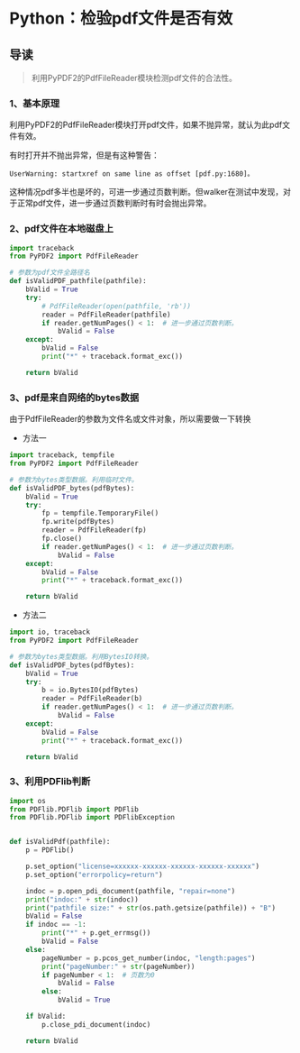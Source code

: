 # Python：检验pdf文件是否有效

## 导读

> 利用PyPDF2的PdfFileReader模块检测pdf文件的合法性。

### 1、基本原理

利用PyPDF2的PdfFileReader模块打开pdf文件，如果不抛异常，就认为此pdf文件有效。

有时打开并不抛出异常，但是有这种警告：

```shell
UserWarning: startxref on same line as offset [pdf.py:1680]。
```

这种情况pdf多半也是坏的，可进一步通过页数判断。但walker在测试中发现，对于正常pdf文件，进一步通过页数判断时有时会抛出异常。

### 2、pdf文件在本地磁盘上

```python
import traceback
from PyPDF2 import PdfFileReader

# 参数为pdf文件全路径名
def isValidPDF_pathfile(pathfile):
    bValid = True
    try:
        # PdfFileReader(open(pathfile, 'rb'))
        reader = PdfFileReader(pathfile)
        if reader.getNumPages() < 1:  # 进一步通过页数判断。
            bValid = False
    except:
        bValid = False
        print("*" + traceback.format_exc())

    return bValid

```

### 3、pdf是来自网络的bytes数据

由于PdfFileReader的参数为文件名或文件对象，所以需要做一下转换

- 方法一

```python
import traceback, tempfile
from PyPDF2 import PdfFileReader

# 参数为bytes类型数据。利用临时文件。
def isValidPDF_bytes(pdfBytes):
    bValid = True
    try:
        fp = tempfile.TemporaryFile()
        fp.write(pdfBytes)
        reader = PdfFileReader(fp)
        fp.close()
        if reader.getNumPages() < 1:  # 进一步通过页数判断。
            bValid = False
    except:
        bValid = False
        print("*" + traceback.format_exc())

    return bValid

```

- 方法二

```python
import io, traceback
from PyPDF2 import PdfFileReader

# 参数为bytes类型数据。利用BytesIO转换。
def isValidPDF_bytes(pdfBytes):
    bValid = True
    try:
        b = io.BytesIO(pdfBytes)
        reader = PdfFileReader(b)
        if reader.getNumPages() < 1:  # 进一步通过页数判断。
            bValid = False
    except:
        bValid = False
        print("*" + traceback.format_exc())

    return bValid

```

### 3、利用PDFlib判断

```python
import os
from PDFlib.PDFlib import PDFlib
from PDFlib.PDFlib import PDFlibException


def isValidPdf(pathfile):
    p = PDFlib()

    p.set_option("license=xxxxxx-xxxxxx-xxxxxx-xxxxxx-xxxxxx")
    p.set_option("errorpolicy=return")

    indoc = p.open_pdi_document(pathfile, "repair=none")
    print("indoc:" + str(indoc))
    print("pathfile size:" + str(os.path.getsize(pathfile)) + "B")
    bValid = False
    if indoc == -1:
        print("*" + p.get_errmsg())
        bValid = False
    else:
        pageNumber = p.pcos_get_number(indoc, "length:pages")
        print("pageNumber:" + str(pageNumber))
        if pageNumber < 1:  # 页数为0
            bValid = False
        else:
            bValid = True

    if bValid:
        p.close_pdi_document(indoc)

    return bValid

```
